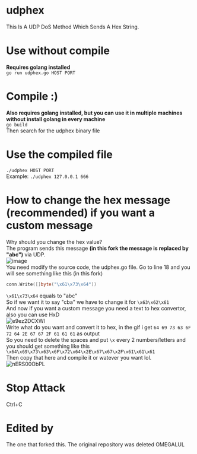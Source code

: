 # udphex
This Is A UDP DoS Method Which Sends A Hex String.

# Use without compile
**Requires golang installed**\
`go run udphex.go HOST PORT`

# Compile :)
**Also requires golang installed, but you can use it in multiple machines without install golang in every machine**\
`go build`\
Then search for the udphex binary file

# Use the compiled file
`./udphex HOST PORT`\
Example: `./udphex 127.0.0.1 666`

# How to change the hex message (recommended) if you want a custom message
Why should you change the hex value?\
The program sends this message **(in this fork the message is replaced by "abc")** via UDP.\
![image](https://user-images.githubusercontent.com/61166695/116642459-f2b4d000-a93c-11eb-87fb-8794b8956823.png)\
You need modify the source code, the udphex.go file.
Go to line 18 and you will see something like this (in this fork)
```go
conn.Write([]byte("\x61\x73\x64"))
```
`\x61\x73\x64` equals to "abc"\
So if we want it to say "cba" we have to change it for `\x63\x62\x61`\
And now if you want a custom message you need a text to hex convertor, also you can use HxD\
![e9ez2DCXWl](https://user-images.githubusercontent.com/61166695/116642777-9bfbc600-a93d-11eb-8cab-a4858446f704.gif)\
Write what do you want and convert it to hex, in the gif i get `64 69 73 63 6F 72 64 2E 67 67 2F 61 61 61` as output\
So you need to delete the spaces and put `\x` every 2 numbers/letters and you should get something like this `\x64\x69\x73\x63\x6F\x72\x64\x2E\x67\x67\x2F\x61\x61\x61`\
Then copy that here and compile it or watever you want lol.\
![nERS00ObPL](https://user-images.githubusercontent.com/61166695/116643195-7de29580-a93e-11eb-9e94-bfa3f2a7a157.gif)


# Stop Attack
Ctrl+C

# Edited by 
The one that forked this.
The original repository was deleted OMEGALUL
